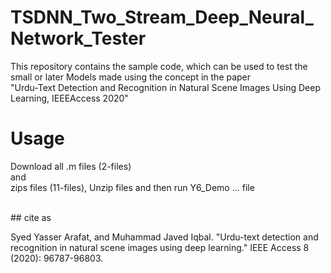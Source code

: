 # TSDNN_Two_Stream_Deep_Neural_Network_Tester
This repository contains the sample code, which can be used to test the small or later Models made using the concept in the paper <br> "Urdu-Text Detection and Recognition in Natural Scene Images Using Deep Learning, IEEEAccess 2020"

# Usage
Download all  .m files (2-files) 
<br>
and 
<br> zips  files (11-files), Unzip files and then run Y6_Demo ... file






<br>
## cite as
<br>

 Syed Yasser Arafat, and Muhammad Javed Iqbal. "Urdu-text detection and recognition in natural scene images using deep learning." IEEE Access 8 (2020): 96787-96803.
